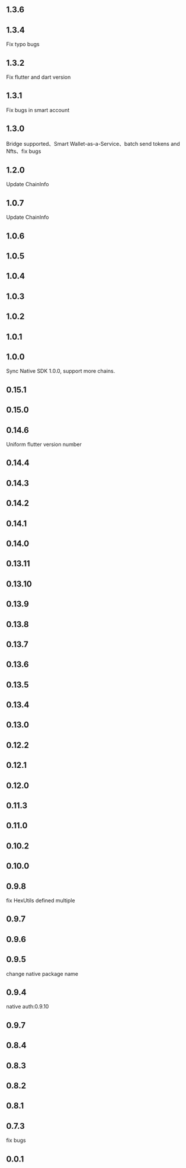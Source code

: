 ## 1.3.6
## 1.3.4
Fix typo bugs
## 1.3.2
Fix flutter and dart version
## 1.3.1
Fix bugs in smart account
## 1.3.0
Bridge supported、Smart Wallet-as-a-Service、batch send tokens and Nfts、fix bugs
## 1.2.0
Update ChainInfo
## 1.0.7
Update ChainInfo

## 1.0.6
## 1.0.5
## 1.0.4
## 1.0.3
## 1.0.2
## 1.0.1
## 1.0.0
Sync Native SDK 1.0.0, support more chains.
## 0.15.1
## 0.15.0
## 0.14.6
Uniform flutter version number
## 0.14.4
## 0.14.3
## 0.14.2
## 0.14.1
## 0.14.0
## 0.13.11
## 0.13.10
## 0.13.9
## 0.13.8
## 0.13.7
## 0.13.6
## 0.13.5
## 0.13.4
## 0.13.0
## 0.12.2
## 0.12.1
## 0.12.0
## 0.11.3
## 0.11.0
## 0.10.2

## 0.10.0
## 0.9.8
fix HexUtils defined multiple
## 0.9.7

## 0.9.6
## 0.9.5
change native package name
## 0.9.4
native auth:0.9.10
## 0.9.7
## 0.8.4

## 0.8.3

## 0.8.2

## 0.8.1
## 0.7.3
fix bugs
## 0.0.1

